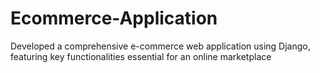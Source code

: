 # Ecommerce-Application
Developed a comprehensive e-commerce web application using Django, featuring key functionalities essential for an online marketplace
